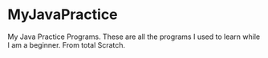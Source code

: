 # MyJavaPractice
My Java Practice Programs. 
These are all the programs I used to learn while I am a beginner.
From total Scratch.

